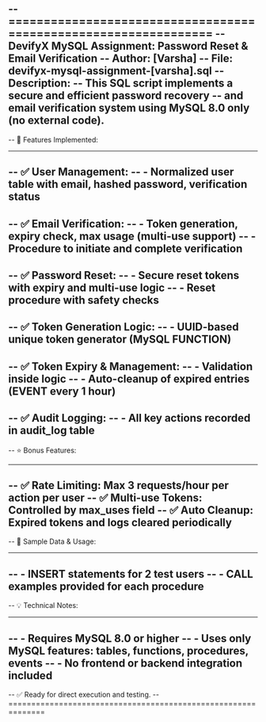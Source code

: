 -- ================================================================
-- DevifyX MySQL Assignment: Password Reset & Email Verification
-- Author: [Varsha]
-- File: devifyx-mysql-assignment-[varsha].sql
-- Description:
--   This SQL script implements a secure and efficient password recovery
--   and email verification system using MySQL 8.0 only (no external code).
--
-- 🔧 Features Implemented:
-- ---------------------------------------------------------------
-- ✅ User Management:
--    - Normalized user table with email, hashed password, verification status
--
-- ✅ Email Verification:
--    - Token generation, expiry check, max usage (multi-use support)
--    - Procedure to initiate and complete verification
--
-- ✅ Password Reset:
--    - Secure reset tokens with expiry and multi-use logic
--    - Reset procedure with safety checks
--
-- ✅ Token Generation Logic:
--    - UUID-based unique token generator (MySQL FUNCTION)
--
-- ✅ Token Expiry & Management:
--    - Validation inside logic
--    - Auto-cleanup of expired entries (EVENT every 1 hour)
--
-- ✅ Audit Logging:
--    - All key actions recorded in audit_log table
--
-- ⭐ Bonus Features:
-- ---------------------------------------------------------------
-- ✅ Rate Limiting: Max 3 requests/hour per action per user
-- ✅ Multi-use Tokens: Controlled by max_uses field
-- ✅ Auto Cleanup: Expired tokens and logs cleared periodically
--
-- 🧪 Sample Data & Usage:
-- ---------------------------------------------------------------
--  - INSERT statements for 2 test users
--  - CALL examples provided for each procedure
--
-- 💡 Technical Notes:
-- ---------------------------------------------------------------
-- - Requires MySQL 8.0 or higher
-- - Uses only MySQL features: tables, functions, procedures, events
-- - No frontend or backend integration included
--
-- ✅ Ready for direct execution and testing.
-- ==============================================================

